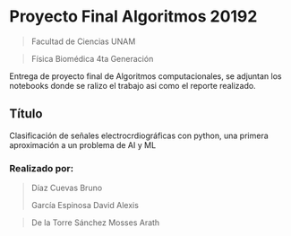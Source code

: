 # Proyecto Final Algoritmos 20192
> Facultad de Ciencias UNAM 

> Física Biomédica 4ta Generación
>
Entrega de proyecto final de Algoritmos computacionales, se adjuntan los notebooks donde se ralizo el trabajo asi como el reporte realizado.

## Título
Clasificación de señales electrocrdiográficas con python, una primera aproximación a un problema de AI y ML

### Realizado por:

>Díaz Cuevas Bruno
>
>García Espinosa David Alexis

>De la Torre Sánchez Mosses Arath
